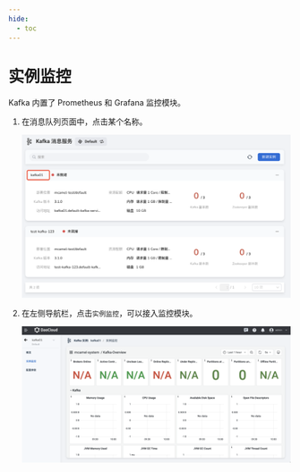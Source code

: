 ```yaml
---
hide:
  - toc
---
```


# 实例监控

Kafka 内置了 Prometheus 和 Grafana 监控模块。

1. 在消息队列页面中，点击某个名称。

    ![](../images/view01.png)

2. 在左侧导航栏，点击`实例监控`，可以接入监控模块。

    ![](../images/insight.png)

<!-- 各项监控指标的具体含义稍后补充 (@justedennnnn)。 -->
